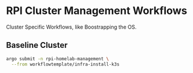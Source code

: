 # RPI Cluster Management Workflows

Cluster Specific Workflows, like Boostrapping the OS. 

## Baseline Cluster

<!--maintenance-job-install-start-->
```sh
argo submit -n rpi-homelab-management \
  --from workflowtemplate/infra-install-k3s
```
<!--maintenance-job-install-end-->